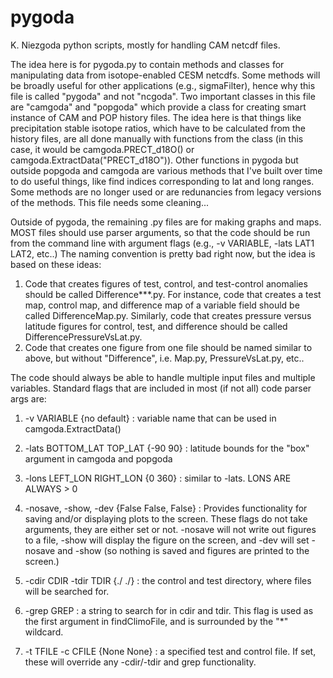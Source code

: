 # pygoda
K. Niezgoda python scripts, mostly for handling CAM netcdf files.

The idea here is for pygoda.py to contain methods and classes for manipulating data from isotope-enabled CESM netcdfs. Some methods will be broadly useful for other applications (e.g., sigmaFilter), hence why this file is called "pygoda" and not "ncgoda". Two important classes in this file are "camgoda" and "popgoda" which provide a class for creating smart instance of CAM and POP history files. The idea here is that things like precipitation stable isotope ratios, which have to be calculated from the history files, are all done manually with functions from the class (in this case, it would be camgoda.PRECT_d18O() or camgoda.ExtractData("PRECT_d18O")). Other functions in pygoda but outside popgoda and camgoda are various methods that I've built over time to do useful things, like find indices corresponding to lat and long ranges. Some methods are no longer used or are redunancies from legacy versions of the methods. This file needs some cleaning...

Outside of pygoda, the remaining .py files are for making graphs and maps. MOST files should use parser arguments, so that the code should be run from the command line with argument flags (e.g., -v VARIABLE, -lats LAT1 LAT2, etc..) The naming convention is pretty bad right now, but the idea is based on these ideas:
1) Code that creates figures of test, control, and test-control anomalies should be called Difference***.py. For instance, code that creates a test map, control map, and difference map of a variable field should be called DifferenceMap.py. Similarly, code that creates pressure versus latitude figures for control, test, and difference should be called DifferencePressureVsLat.py.
2) Code that creates one figure from one file should be named similar to above, but without "Difference", i.e. Map.py, PressureVsLat.py, etc..

The code should always be able to handle multiple input files and multiple variables. Standard flags that are included in most (if not all) code parser args are:

1) -v VARIABLE {no default}                    : variable name that can be used in camgoda.ExtractData()

2) -lats BOTTOM_LAT TOP_LAT {-90 90}           : latitude bounds for the "box" argument in camgoda and popgoda

3) -lons LEFT_LON RIGHT_LON {0 360}            : similar to -lats. LONS ARE ALWAYS > 0

4) -nosave, -show, -dev {False False, False}   : Provides functionality for saving and/or displaying plots to the screen. These flags do not take arguments, they are either set or not. -nosave will not write out figures to a file, -show will display the figure on the screen, and -dev will set -nosave and -show (so nothing is saved and figures are printed to the screen.)

5) -cdir CDIR -tdir TDIR {./ ./}                        : the control and test directory, where files will be searched for.

6) -grep GREP                               : a string to search for in cdir and tdir. This flag is used as the first argument in findClimoFile, and is surrounded by the "*" wildcard.

7) -t TFILE -c CFILE {None None}                           : a specified test and control file. If set, these will override any -cdir/-tdir and grep functionality. 
